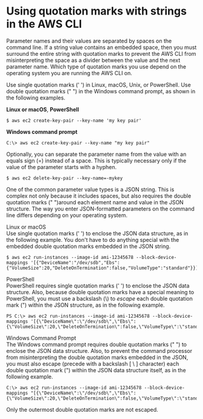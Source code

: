 # Using quotation marks with strings in the AWS CLI<a name="cli-usage-parameters-quoting-strings"></a>

Parameter names and their values are separated by spaces on the command line\. If a string value contains an embedded space, then you must surround the entire string with quotation marks to prevent the AWS CLI from misinterpreting the space as a divider between the value and the next parameter name\. Which type of quotation marks you use depend on the operating system you are running the AWS CLI on\.

Use single quotation marks \(' '\) in Linux, macOS, Unix, or PowerShell\. Use double quotation marks \(" "\) in the Windows command prompt, as shown in the following examples\. 

**Linux or macOS**, **PowerShell**

```
$ aws ec2 create-key-pair --key-name 'my key pair'
```

**Windows command prompt**

```
C:\> aws ec2 create-key-pair --key-name "my key pair"
```

Optionally, you can separate the parameter name from the value with an equals sign \(=\) instead of a space\. This is typically necessary only if the value of the parameter starts with a hyphen\.

```
$ aws ec2 delete-key-pair --key-name=-mykey
```

One of the common parameter value types is a JSON string\. This is complex not only because it includes spaces, but also requires the double quotation marks \(" "\)around each element name and value in the JSON structure\. The way you enter JSON\-formatted parameters on the command line differs depending on your operating system\. 

Linux or macOS  
Use single quotation marks \(' '\) to enclose the JSON data structure, as in the following example\. You don't have to do anything special with the embedded double quotation marks embedded in the JSON string\.  

```
$ aws ec2 run-instances --image-id ami-12345678 --block-device-mappings '[{"DeviceName":"/dev/sdb","Ebs":{"VolumeSize":20,"DeleteOnTermination":false,"VolumeType":"standard"}}]'
```

PowerShell  
PowerShell requires single quotation marks \(' '\) to enclose the JSON data structure\. Also, because double quotation marks have a special meaning to PowerShell, you must use a backslash \(\\\) to *escape* each double quotation mark \("\) within the JSON structure, as in the following example\.  

```
PS C:\> aws ec2 run-instances --image-id ami-12345678 --block-device-mappings '[{\"DeviceName\":\"/dev/sdb\",\"Ebs\":{\"VolumeSize\":20,\"DeleteOnTermination\":false,\"VolumeType\":\"standard\"}}]'
```

Windows Command Prompt  
The Windows command prompt requires double quotation marks \(" "\) to enclose the JSON data structure\. Also, to prevent the command processor from misinterpreting the double quotation marks embedded in the JSON, you must also escape \(precede with a backslash \[ \\ \] character\) each double quotation mark \("\) within the JSON data structure itself, as in the following example\.   

```
C:\> aws ec2 run-instances --image-id ami-12345678 --block-device-mappings "[{\"DeviceName\":\"/dev/sdb\",\"Ebs\":{\"VolumeSize\":20,\"DeleteOnTermination\":false,\"VolumeType\":\"standard\"}}]"
```
Only the outermost double quotation marks are not escaped\.